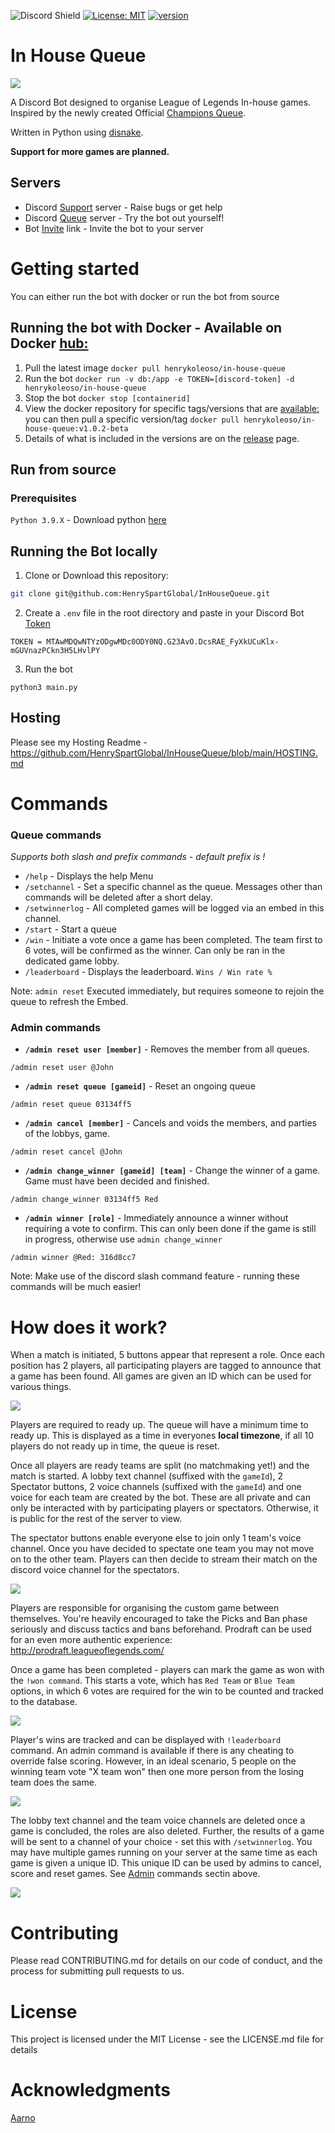 ![Discord Shield](https://discord.com/api/guilds/1005601917466058792/widget.png?style=shield) [![License: MIT](https://img.shields.io/badge/License-MIT-red.svg)](https://opensource.org/licenses/MIT) [![version](https://img.shields.io/badge/version-v0.1.0-red.svg)](https://semver.org)

# In House Queue
![](https://github.com/HenrySpartGlobal/InHouseQueue/blob/main/assets/queue.png)

A Discord Bot designed to organise League of Legends In-house games. Inspired by the newly created Official [Champions Queue](https://championsqueue.lolesports.com/en-us/).

Written in Python using [disnake](https://docs.disnake.dev/en/stable/). 

**Support for more games are planned.**

## Servers

- Discord [Support](https://discord.gg/FqdatEamYm) server - Raise bugs or get help
- Discord [Queue](https://discord.gg/8DZQcpxnbB) server - Try the bot out yourself!
- Bot [Invite](https://discord.com/api/oauth2/authorize?client_id=1001168331996409856&permissions=3489918032&scope=bot) link - Invite the bot to your server

# Getting started
You can either run the bot with docker or run the bot from source

## Running the bot with Docker - Available on Docker [hub:](https://hub.docker.com/repository/docker/henrykoleoso/in-house-queue)
1.  Pull the latest image `docker pull henrykoleoso/in-house-queue`
2. Run the bot `docker run -v db:/app -e TOKEN=[discord-token] -d henrykoleoso/in-house-queue`
3. Stop the bot `docker stop [containerid]`
4. View the docker repository for specific tags/versions that are [available:](https://hub.docker.com/repository/docker/henrykoleoso/in-house-queue) you can then pull a specific version/tag `docker pull henrykoleoso/in-house-queue:v1.0.2-beta`
5. Details of what is included in the versions are on the [release](https://github.com/HenrySpartGlobal/InHouseQueue/releases) page.

## Run from source
### Prerequisites
`Python 3.9.X` - Download python [here](https://www.python.org/downloads/)

## Running the Bot locally 
1. Clone or Download this repository:
```bash
git clone git@github.com:HenrySpartGlobal/InHouseQueue.git
```
2. Create a `.env` file in the root directory and paste in your Discord Bot [Token](https://discord.com/developers/applications)
```.env
TOKEN = MTAwMDQwNTYzODgwMDc0ODY0NQ.G23AvO.DcsRAE_FyXkUCuKlx-mGUVnazPCkn3H5LHvlPY
```
3. Run the bot
```
python3 main.py
```

## Hosting
Please see my Hosting Readme - https://github.com/HenrySpartGlobal/InHouseQueue/blob/main/HOSTING.md 

# Commands
### Queue commands
*Supports both slash and prefix commands - default prefix is !*

- `/help` - Displays the help Menu
- `/setchannel` - Set a specific channel as the queue. Messages other than commands will be deleted after a short delay.
- `/setwinnerlog` - All completed games will be logged via an embed in this channel. 
- `/start` - Start a queue
- `/win` - Initiate a vote once a game has been completed. The team first to 6 votes, will be confirmed as the winner. Can only be ran in the dedicated game lobby.
- `/leaderboard` - Displays the leaderboard. `Wins / Win rate %` 

Note: `admin reset` Executed immediately, but requires someone to rejoin the queue to refresh the Embed.
### Admin commands
- **`/admin reset user [member]`** - Removes the member from all queues.
```
/admin reset user @John
```
- **`/admin reset queue [gameid]`** - Reset an ongoing queue
```
/admin reset queue 03134ff5
```
- **`/admin cancel [member]`** - Cancels and voids the members, and parties of the lobbys, game.
```
/admin reset cancel @John
```
- **`/admin change_winner [gameid] [team]`** - Change the winner of a game. Game must have been decided and finished. 
```
/admin change_winner 03134ff5 Red
```
- **`/admin winner [role]`** - Immediately announce a winner without requiring a vote to confirm. This can only been done if the game is still in progress, otherwise use `admin change_winner`
```
/admin winner @Red: 316d8cc7
```

Note: Make use of the discord slash command feature - running these commands will be much easier!


# How does it work?
When a match is initiated, 5 buttons appear that represent a role. Once each position has 2 players, all participating players are tagged to announce that a game has been found. All games are given an ID which can be used for various things.

![](https://github.com/HenrySpartGlobal/InHouseQueue/blob/main/assets/match%20start.png)

Players are required to ready up. The queue will have a minimum time to ready up. This is displayed as a time in everyones **local timezone**, if all 10 players do not ready up in time, the queue is reset. 
 
Once all players are ready teams are split (no matchmaking yet!) and the match is started. A lobby text channel (suffixed with the `gameId`), 2 Spectator buttons, 2 voice channels (suffixed with the `gameId`) and one voice for each team are created by the bot. These are all private and can only be interacted with by participating players or spectators. Otherwise, it is public for the rest of the server to view.

The spectator buttons enable everyone else to join only 1 team's voice channel. Once you have decided to spectate one team you may not move on to the other team. Players can then decide to stream their match on the discord voice channel for the spectators. 

![](https://github.com/HenrySpartGlobal/InHouseQueue/blob/main/assets/ready%20up.png)

Players are responsible for organising the custom game between themselves. You're heavily encouraged to take the Picks and Ban phase seriously and discuss tactics and bans beforehand. Prodraft can be used for an even more authentic experience: http://prodraft.leagueoflegends.com/

Once a game has been completed - players can mark the game as won with the `!won command`. This starts a vote, which has `Red Team` or `Blue Team` options, in which 6 votes are required for the win to be counted and tracked to the database. 

![](https://github.com/HenrySpartGlobal/InHouseQueue/blob/main/assets/lobby.png)

Player's wins are tracked and can be displayed with `!leaderboard` command. An admin command is available if there is any cheating to override false scoring. However, in an ideal scenario, 5 people on the winning team vote "X team won" then one more person from the losing team does the same. 

![](https://github.com/HenrySpartGlobal/InHouseQueue/blob/main/assets/leaderboard.png)

The lobby text channel and the team voice channels are deleted once a game is concluded, the roles are also deleted. Further, the results of a game will be sent to a channel of your choice - set this with `/setwinnerlog`. You may have multiple games running on your server at the same time as each game is given a unique ID. This unique ID can be used by admins to cancel, score and reset games. See [Admin](https://github.com/HenrySpartGlobal/InHouseQueue#admin-commands) commands sectin above.  

![](https://github.com/HenrySpartGlobal/InHouseQueue/blob/main/assets/finish.png)

# Contributing
Please read CONTRIBUTING.md for details on our code of conduct, and the process for submitting pull requests to us.

# License
This project is licensed under the MIT License - see the LICENSE.md file for details

# Acknowledgments
[Aarno](https://aarno.is-a.dev)

